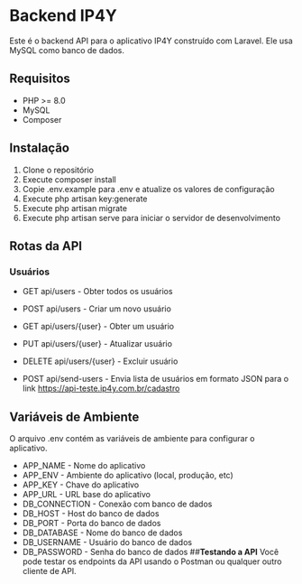 # <a></a>**Backend IP4Y**
Este é o backend API para o aplicativo IP4Y construído com Laravel. Ele usa MySQL como banco de dados.

## <a></a>**Requisitos**
- PHP >= 8.0
- MySQL
- Composer
## <a ></a>**Instalação**
1. Clone o repositório
2. Execute composer install
3. Copie .env.example para .env e atualize os valores de configuração
4. Execute php artisan key:generate
5. Execute php artisan migrate
6. Execute php artisan serve para iniciar o servidor de desenvolvimento
## <a></a>**Rotas da API**
### <a></a>Usuários
- GET api/users - Obter todos os usuários
- POST api/users - Criar um novo usuário
- GET api/users/{user} - Obter um usuário
- PUT api/users/{user} - Atualizar usuário
- DELETE api/users/{user} - Excluir usuário

- POST api/send-users - Envia lista de usuários em formato JSON para o link <a>https://api-teste.ip4y.com.br/cadastro</a>
## <a></a>**Variáveis de Ambiente**
O arquivo .env contém as variáveis de ambiente para configurar o aplicativo.

- APP\_NAME - Nome do aplicativo
- APP\_ENV - Ambiente do aplicativo (local, produção, etc)
- APP\_KEY - Chave do aplicativo
- APP\_URL - URL base do aplicativo
- DB\_CONNECTION - Conexão com banco de dados
- DB\_HOST - Host do banco de dados
- DB\_PORT - Porta do banco de dados
- DB\_DATABASE - Nome do banco de dados
- DB\_USERNAME - Usuário do banco de dados
- DB\_PASSWORD - Senha do banco de dados
##**Testando a API**
Você pode testar os endpoints da API usando o Postman ou qualquer outro cliente de API.

